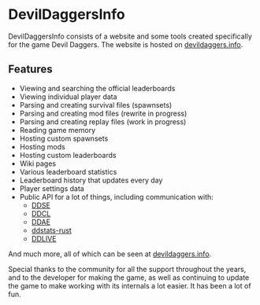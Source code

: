 # DevilDaggersInfo

DevilDaggersInfo consists of a website and some tools created specifically for the game Devil Daggers. The website is hosted on [devildaggers.info](https://devildaggers.info/).

## Features

- Viewing and searching the official leaderboards
- Viewing individual player data
- Parsing and creating survival files (spawnsets)
- Parsing and creating mod files (rewrite in progress)
- Parsing and creating replay files (work in progress)
- Reading game memory
- Hosting custom spawnsets
- Hosting mods
- Hosting custom leaderboards
- Wiki pages
- Various leaderboard statistics
- Leaderboard history that updates every day
- Player settings data
- Public API for a lot of things, including communication with:
	- [DDSE](https://github.com/NoahStolk/DevilDaggersSurvivalEditor)
	- [DDCL](https://github.com/NoahStolk/DevilDaggersCustomLeaderboards)
	- [DDAE](https://github.com/NoahStolk/DevilDaggersAssetEditor)
	- [ddstats-rust](https://github.com/lsaa/ddstats-rust)
	- [DDLIVE](https://github.com/rotisseriechicken/DDLIVE)

And much more, all of which can be seen at [devildaggers.info](https://devildaggers.info/).

Special thanks to the community for all the support throughout the years, and to the developer for making the game, as well as continuing to update the game to make working with its internals a lot easier. It has been a lot of fun.
